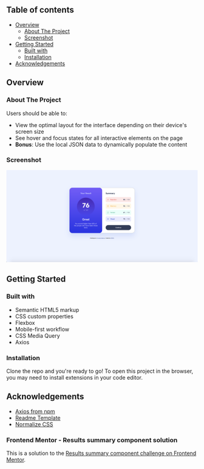 ## Table of contents

- [Overview](#overview)
  - [About The Project](#about-the-project)
  - [Screenshot](#screenshot)
- [Getting Started](#getting-stated)
  - [Built with](#built-with)
  - [Installation](#installation)
- [Acknowledgements](#acknowledgements)

## Overview

### About The Project

Users should be able to:

- View the optimal layout for the interface depending on their device's screen size
- See hover and focus states for all interactive elements on the page
- **Bonus**: Use the local JSON data to dynamically populate the content

### Screenshot

![](./final-screenshot.png)

## Getting Started

### Built with

- Semantic HTML5 markup
- CSS custom properties
- Flexbox
- Mobile-first workflow
- CSS Media Query
- Axios

### Installation
Clone the repo and you're ready to go!
To open this project in the browser, you may need to install extensions in your code editor.

## Acknowledgements
- [Axios from npm](https://www.npmjs.com/package/axios)
- [Readme Template](https://github.com/othneildrew/Best-README-Template#readme)
- [Normalize CSS](https://necolas.github.io/normalize.css/)

### Frontend Mentor - Results summary component solution

This is a solution to the [Results summary component challenge on Frontend Mentor](https://www.frontendmentor.io/challenges/results-summary-component-CE_K6s0maV).
